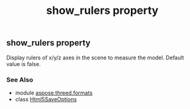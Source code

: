 ﻿---
title: show_rulers property
second_title: Aspose.3D for Python via .NET API References
description: 
type: docs
weight: 150
url: /python-net/aspose.threed.formats/html5saveoptions/show_rulers/
is_root: false
---

## show_rulers property


Display rulers of x/y/z axes in the scene to measure the model.
Default value is false.

### See Also
* module [aspose.threed.formats](../../)
* class [Html5SaveOptions](/3d/python-net/aspose.threed.formats/html5saveoptions)
